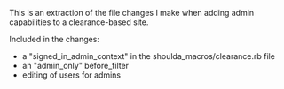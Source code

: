 This is an extraction of the file changes I make when adding admin capabilities to a clearance-based site. 

Included in the changes:

* a "signed_in_admin_context" in the shoulda_macros/clearance.rb file
* an "admin_only" before_filter
* editing of users for admins
